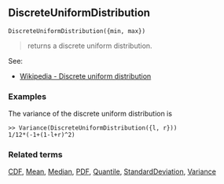 ## DiscreteUniformDistribution

```
DiscreteUniformDistribution({min, max})
```

> returns a discrete uniform distribution.

See:  
* [Wikipedia - Discrete uniform distribution](https://en.wikipedia.org/wiki/Discrete_uniform_distribution)

### Examples

The variance of the discrete uniform distribution is

```
>> Variance(DiscreteUniformDistribution({l, r}))
1/12*(-1+(1-l+r)^2)
```

### Related terms 
[CDF](CDF.md), [Mean](Mean.md), [Median](Mean.md), [PDF](PDF.md), [Quantile](Quantile.md), [StandardDeviation](StandardDeviation.md), [Variance](Variance.md) 